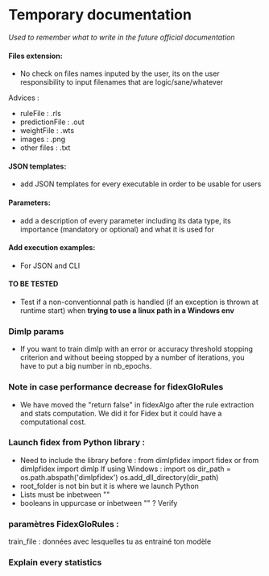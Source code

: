 # Temporary documentation
*Used to remember what to write in the future official documentation*

#### Files extension:
- No check on files names inputed by the user, its on the user responsibility to input filenames that are logic/sane/whatever

Advices :
- ruleFile : .rls
- predictionFile : .out
- weightFile : .wts
- images : .png
- other files : .txt

#### JSON templates:
- add JSON templates for every executable in order to be usable for users

#### Parameters:
- add a description of every parameter including its data type, its importance (mandatory or optional) and what it is used for

#### Add execution examples:
- For JSON and CLI

#### TO BE TESTED
- Test if a non-conventionnal path is handled (if an exception is thrown at runtime start) when **trying to use a linux path in a Windows env**

### Dimlp params
- If you want to train dimlp with an error or accuracy threshold stopping criterion and without beeing stopped by a number of iterations, you have to put a big number in nb_epochs.


### Note in case performance decrease for fidexGloRules
- We have moved  the "return false" in fidexAlgo after the rule extraction and stats computation. We did it for Fidex but it could have a computational cost.

### Launch fidex from Python library :
- Need to include the library before :
from dimlpfidex import fidex or from dimlpfidex import dimlp
If using Windows :
import os
dir_path = os.path.abspath('dimlpfidex')
os.add_dll_directory(dir_path)
- root_folder is not bin but it is where we launch Python
- Lists must be inbetween ""
- booleans in uppurcase or inbetween "" ? Verify

### paramètres FidexGloRules :
train_file : données avec lesquelles tu as entrainé ton modèle

### Explain every statistics

